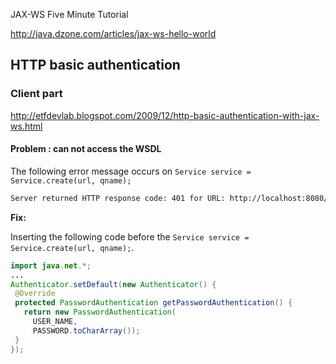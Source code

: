 

JAX-WS Five Minute Tutorial

http://java.dzone.com/articles/jax-ws-hello-world

## HTTP basic authentication ##

### Client part ###

http://etfdevlab.blogspot.com/2009/12/http-basic-authentication-with-jax-ws.html

#### Problem : can not access the WSDL ####

The following error message occurs on `Service service = Service.create(url, qname);`

```bash
Server returned HTTP response code: 401 for URL: http://localhost:8080/w...
```

**Fix:**

Inserting the following code before the `Service service = Service.create(url, qname);`.

```java
import java.net.*;
...
Authenticator.setDefault(new Authenticator() {
 @Override
 protected PasswordAuthentication getPasswordAuthentication() {
   return new PasswordAuthentication(
     USER_NAME,
     PASSWORD.toCharArray());
 }
});
```
